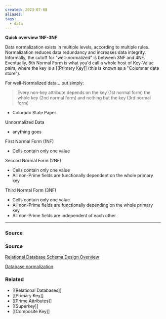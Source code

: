 ```yaml
---
created: 2023-07-08
aliases: 
tags:
  - data
---
```

**Quick overview 1NF-3NF**

Data normalization exists in multiple levels, according to multiple rules. Normalization reduces data redundancy and increases data integrity. Informally, the cutoff for "well-normalized" is between 3NF and 4NF. Eventually, 6th Normal Form is what you'd call a whole host of Key-Value pairs, where the key is a [[Primary Key]] (this is known as a "Columnar data store").

For well-Normalized data... put simply:

> Every non-key attribute
depends on the key (1st normal form)
the whole key (2nd normal form)
and nothing but the key (3rd normal form)
- Colorado State Paper
> 

Unnormalized Data

- anything goes

First Normal Form (1NF)

- Cells contain only one value

Second Normal Form (2NF)

- Cells contain only one value
- All non-Prime fields are functionally dependent on the whole primary key

Third Normal Form (3NF)

- Cells contain only one value
- All non-Prime fields are functionally depending on the whole primary key
- All non-Prime fields are independent of each other

****
### Source

### Source

[Relational Database Schema Design Overview](https://medium.com/@kimtnguyen/relational-database-schema-design-overview-70e447ff66f9)

[Database normalization](https://en.wikipedia.org/wiki/Database_normalization)

[](https://www.cs.colostate.edu/~cs430dl/yr2020su/more_examples/Ch8/Identifying%20Normal%20Forms.pdf)

### Related
- [[Relational Databases]] 
- [[Primary Key]] 
- [[Prime Attributes]] 
- [[Superkey]] 
- [[Composite Key]]